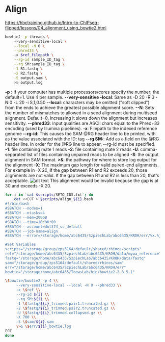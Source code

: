 # Align 
https://hbctraining.github.io/Intro-to-ChIPseq-flipped/lessons/04_alignment_using_bowtie2.html

```bash
bowtie2 -p threads \ 
    --very-sensitive-local \
    --local -N 0 \
    --phred33 \ 
    -x $ref_filepath \
    --rg-id sample_ID_tag \
    --rg SM:sample_ID_tag \
    -1 R1.fastq \
    -2 R2.fastq \
    -S output.sam \
    >& output.log
```
**-p** : If your computer has multiple processors/cores specify the number; the default=1. Use 4 per sample.
**--very-sensitive -local**: Same as -D 20 -R 3 -N 0 -L 20 -i S,1,0.50
**--local**: characters may be omitted ("soft clipped") from the ends to achieve the greatest possible alignment score.
**--N**: Sets the number of mismatches to allowed in a seed alignment during multiseed alignment. Default=0, increasing it slows down the alignment but increases sensitivity. 
**--phred33**: Input qualities are ASCII chars equal to the Phred+33 encoding (used by Illumina pipelines).
**-x**: Filepath to the indexed reference genome
**--rg-id**: This causes the SAM @RG header line to be printed, with <text> as the value associated with the ID: tag
**--rg SM:**: Add <text> as a field on the @RG header line. In order for the @RG line to appear, --rg-id must be specified.
**-1**: file containing mate 1 reads
**-2**: file containing mate 2 reads
**-U**: comma-separated list of files containing unpaired reads to be aligned 
**-S**: the output alignment in SAM format. 
**>&**: the pathway for where to store log output for the alignment 
**-X**: The maximum gap length for valid paired-end alignments.
For example in -X 20, if the gap between R1 and R2 exceeds 20, those alignments are not valid. If the gap between R1 and R2 is less than 20, that's acceptable. 
![alt text](../../diagrams/bowtie_gap.png)
This alignment would be invalid because the gap is at 30 and exceeds -X 20.

```bash
for i in `cat $scripts/SETO_IDS.txt`; do 
    cat <<EOT > $scripts/align_${i}.bash
#!/bin/bash
#SBATCH --nodes=1
#SBATCH --ntasks=4
#SBATCH --mem=200GB
#SBATCH --time=10:00:00
#SBATCH --account=dut374_sc_default
#SBATCH --job-name=align
#SBATCH --error=/storage/home/abc6435/SzpiechLab/abc6435/KROH/err/%x.%j.out

#Set Variables
scripts="/storage/group/zps5164/default/shared/rhinos/scripts"
ref="/storage/home/abc6435/SzpiechLab/abc6435/KROH/data/mywa_reference"
fastq="/storage/home/abc6435/SzpiechLab/abc6435/KROH/data/fastq"
sam="/storage/group/zps5164/default/shared/rhinos/sam"
err="/storage/home/abc6435/SzpiechLab/abc6435/KROH/err"
bowtie="/storage/home/abc6435/ToewsLab/bin/bowtie2-2.3.5.1"

\$bowtie/bowtie2 -p 4 \\
     --very-sensitive-local --local -N 0 --phred33 \\
     -x \$ref \\
     --rg-id ${i} \\
     --rg SM:${i} \\
     -1 \$fastq/${i}_trimmed.pair1.truncated.gz \\
     -2 \$fastq/${i}_trimmed.pair2.truncated.gz \\
     -U \$fastq/${i}_trimmed.collapsed.gz \\
     -X 700 \\
     -S \$sam/${i}.sam 
     \>& \$err/${i}_bowtie.log
EOT
done
```

